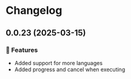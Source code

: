 # Changelog

## 0.0.23 (2025-03-15)

### 🚀 Features

- Added support for more languages
- Added progress and cancel when executing
